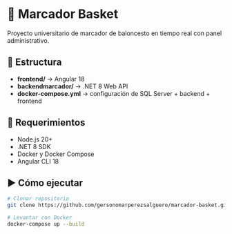 # 🏀 Marcador Basket

Proyecto universitario de marcador de baloncesto en tiempo real con panel administrativo.

## 📂 Estructura
- **frontend/** → Angular 18
- **backendmarcador/** → .NET 8 Web API
- **docker-compose.yml** → configuración de SQL Server + backend + frontend

## 🚀 Requerimientos
- Node.js 20+
- .NET 8 SDK
- Docker y Docker Compose
- Angular CLI 18

## ▶️ Cómo ejecutar
```bash
# Clonar repositorio
git clone https://github.com/gersonomarperezsalguero/marcador-basket.git

# Levantar con Docker
docker-compose up --build
